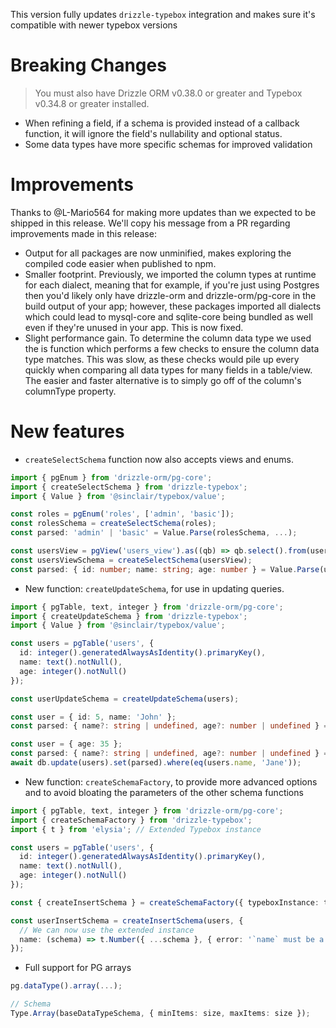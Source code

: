 This version fully updates `drizzle-typebox` integration and makes sure it's compatible with newer typebox versions

# Breaking Changes

> You must also have Drizzle ORM v0.38.0 or greater and Typebox v0.34.8 or greater installed.

- When refining a field, if a schema is provided instead of a callback function, it will ignore the field's nullability and optional status.
- Some data types have more specific schemas for improved validation

# Improvements

Thanks to @L-Mario564 for making more updates than we expected to be shipped in this release. We'll copy his message from a PR regarding improvements made in this release:

- Output for all packages are now unminified, makes exploring the compiled code easier when published to npm.
- Smaller footprint. Previously, we imported the column types at runtime for each dialect, meaning that for example, if you're just using Postgres then you'd likely only have drizzle-orm and drizzle-orm/pg-core in the build output of your app; however, these packages imported all dialects which could lead to mysql-core and sqlite-core being bundled as well even if they're unused in your app. This is now fixed.
- Slight performance gain. To determine the column data type we used the is function which performs a few checks to ensure the column data type matches. This was slow, as these checks would pile up every quickly when comparing all data types for many fields in a table/view. The easier and faster alternative is to simply go off of the column's columnType property.

# New features

- `createSelectSchema` function now also accepts views and enums.

```ts
import { pgEnum } from 'drizzle-orm/pg-core';
import { createSelectSchema } from 'drizzle-typebox';
import { Value } from '@sinclair/typebox/value';

const roles = pgEnum('roles', ['admin', 'basic']);
const rolesSchema = createSelectSchema(roles);
const parsed: 'admin' | 'basic' = Value.Parse(rolesSchema, ...);

const usersView = pgView('users_view').as((qb) => qb.select().from(users).where(gt(users.age, 18)));
const usersViewSchema = createSelectSchema(usersView);
const parsed: { id: number; name: string; age: number } = Value.Parse(usersViewSchema, ...);
```

- New function: `createUpdateSchema`, for use in updating queries.

```ts copy
import { pgTable, text, integer } from 'drizzle-orm/pg-core';
import { createUpdateSchema } from 'drizzle-typebox';
import { Value } from '@sinclair/typebox/value';

const users = pgTable('users', {
  id: integer().generatedAlwaysAsIdentity().primaryKey(),
  name: text().notNull(),
  age: integer().notNull()
});

const userUpdateSchema = createUpdateSchema(users);

const user = { id: 5, name: 'John' };
const parsed: { name?: string | undefined, age?: number | undefined } = Value.Parse(userUpdateSchema, user); // Error: `id` is a generated column, it can't be updated

const user = { age: 35 };
const parsed: { name?: string | undefined, age?: number | undefined } = Value.Parse(userUpdateSchema, user); // Will parse successfully
await db.update(users).set(parsed).where(eq(users.name, 'Jane'));
```

- New function: `createSchemaFactory`, to provide more advanced options and to avoid bloating the parameters of the other schema functions

```ts copy
import { pgTable, text, integer } from 'drizzle-orm/pg-core';
import { createSchemaFactory } from 'drizzle-typebox';
import { t } from 'elysia'; // Extended Typebox instance

const users = pgTable('users', {
  id: integer().generatedAlwaysAsIdentity().primaryKey(),
  name: text().notNull(),
  age: integer().notNull()
});

const { createInsertSchema } = createSchemaFactory({ typeboxInstance: t });

const userInsertSchema = createInsertSchema(users, {
  // We can now use the extended instance
  name: (schema) => t.Number({ ...schema }, { error: '`name` must be a string' })
});
```

- Full support for PG arrays

```ts
pg.dataType().array(...);

// Schema
Type.Array(baseDataTypeSchema, { minItems: size, maxItems: size });
```